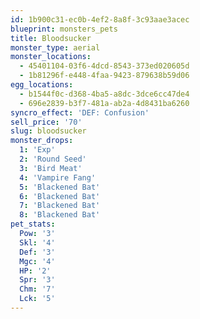 ```yaml
---
id: 1b900c31-ec0b-4ef2-8a8f-3c93aae3acec
blueprint: monsters_pets
title: Bloodsucker
monster_type: aerial
monster_locations:
  - 45401104-03f6-4dcd-8543-373ed020605d
  - 1b81296f-e448-4faa-9423-879638b59d06
egg_locations:
  - b1544f0c-d368-4ba5-a8dc-3dce6cc47de4
  - 696e2839-b3f7-481a-ab2a-4d8431ba6260
syncro_effect: 'DEF: Confusion'
sell_price: '70'
slug: bloodsucker
monster_drops:
  1: 'Exp'
  2: 'Round Seed'
  3: 'Bird Meat'
  4: 'Vampire Fang'
  5: 'Blackened Bat'
  6: 'Blackened Bat'
  7: 'Blackened Bat'
  8: 'Blackened Bat'
pet_stats:
  Pow: '3'
  Skl: '4'
  Def: '3'
  Mgc: '4'
  HP: '2'
  Spr: '3'
  Chm: '7'
  Lck: '5'
---
```

